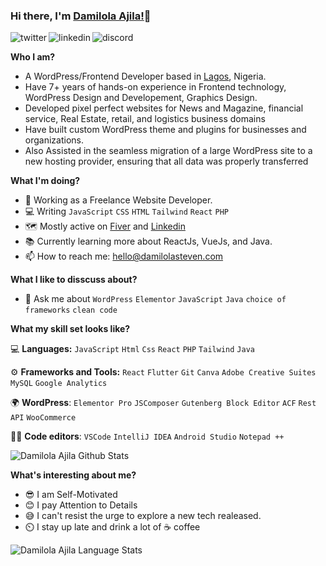 ### Hi there, I'm [Damilola Ajila!](https://damilolasteven.com)👋

<p>
<a href="https://twitter.com/_damilolasteven.com">
   <img align="left" alt="twitter" src="https://img.shields.io/badge/Twitter-1DA1F2?style=for-the-badge&logo=twitter&logoColor=white" />
</a>&nbsp;&nbsp;

<a href="https://www.linkedin.com/in/ajila/">
   <img align="left" alt="linkedin" src="https://img.shields.io/badge/LinkedIn-0077B5?style=for-the-badge&logo=linkedin&logoColor=white" />
   
   <a href="#">
   <img align="left" alt="discord" src="https://img.shields.io/badge/Discord-7289DA?style=for-the-badge&logo=discord&logoColor=white" />
</a>&nbsp;&nbsp;
</a>
<p/>

<p>
   
**Who I am?**
- A WordPress/Frontend Developer based in [Lagos](https://en.wikipedia.org/wiki/Lagos), Nigeria.
- Have 7+ years of hands-on experience in Frontend technology, WordPress Design and Developement, Graphics Design.
- Developed pixel perfect websites for News and Magazine, financial service, Real Estate, retail, and logistics business domains
- Have built custom WordPress theme and plugins for businesses and organizations.
- Also Assisted in the seamless migration of a large WordPress site to a new hosting provider, ensuring that all data was properly transferred

**What I'm doing?**
- 🏢 Working as a Freelance Website Developer.
- 💻 Writing `JavaScript` `CSS` `HTML` `Tailwind` `React` `PHP`
- 🗺️ Mostly active on [Fiver](https://www.fiverr.com/spydha) and [Linkedin](https://www.linkedin.com/in/ajila)
- 📚 Currently learning more about ReactJs, VueJs, and Java.
- 📫 How to reach me: [hello@damilolasteven.com](mailto:hello@damilolasteven.com)

**What I like to disscuss about?**
- 💬 Ask me about `WordPress` `Elementor` `JavaScript` `Java` `choice of frameworks` `clean code`

**What my skill set looks like?**

💻 **Languages:**  `JavaScript` `Html` `Css` `React` `PHP` `Tailwind` `Java`

⚙️ **Frameworks and Tools:** `React` `Flutter` `Git` `Canva` `Adobe Creative Suites` `MySQL` `Google Analytics`
            
🌍 **WordPress**: `Elementor Pro` `JSComposer` `Gutenberg Block Editor` `ACF` `Rest API` `WooCommerce`

👨‍💻 **Code editors**: `VSCode` `IntelliJ IDEA` `Android Studio` `Notepad ++`
   
![Damilola Ajila Github Stats](https://github-readme-stats.vercel.app/api?username=spydhasage&show_icons=true&include_all_commits=true&theme=radical)

**What's interesting about me?**
- 😎 I am Self-Motivated
- 😊 I pay Attention to Details
- 😅 I can't resist the urge to explore a new tech realeased.
- ⏲️ I stay up late and drink a lot of ☕ coffee
    
![Damilola Ajila Language Stats](https://github-readme-stats.vercel.app/api/top-langs/?username=spydhasage&layout=compact&theme=radical)

